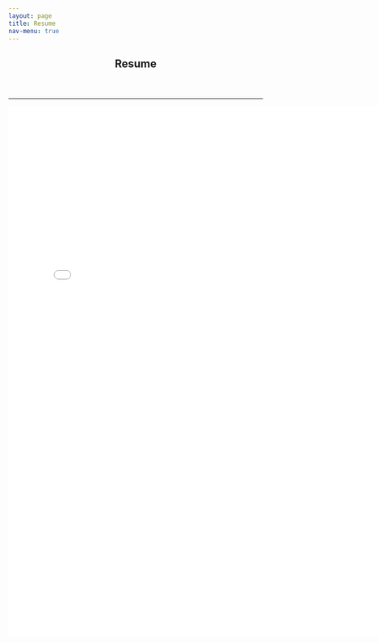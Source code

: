 ```yaml
---
layout: page
title: Resume
nav-menu: true
---
```


<!-- Main -->
<div id="main" class="alt">

<!-- One -->
<section id="one">
	<div class="inner">
		<header class="major">
			<h1>Resume</h1>
		</header>

<!-- Content -->
<h2 id="content"></h2>
<p></p>
<div class="row">
</div>


<hr class="major" />

<!-- Resume Embedded Image -->
<div style="margin: auto">
	<embed src="assets/images/JasmineLopez_Resume.pdf" width="780px" height="1050px" style="margin: auto"/>
</div>



<div class="box alt">
	<div class="row 50% uniform">
	</div>

</div>


